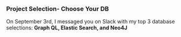 ### Project Selection- Choose Your DB

On September 3rd, I messaged you on Slack with my top 3 database selections:
**Graph QL, Elastic Search, and Neo4J**
